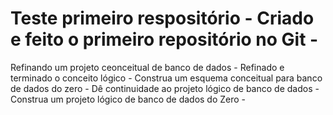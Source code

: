# Teste primeiro respositório - Criado e feito o primeiro repositório no Git - 
Refinando um projeto ceonceitual de banco de dados - Refinado e terminado o conceito lógico - 
Construa um esquema conceitual para banco de dados do zero - 
Dê continuidade ao projeto lógico de banco de dados - 
Construa um projeto lógico de banco de dados do Zero - 
